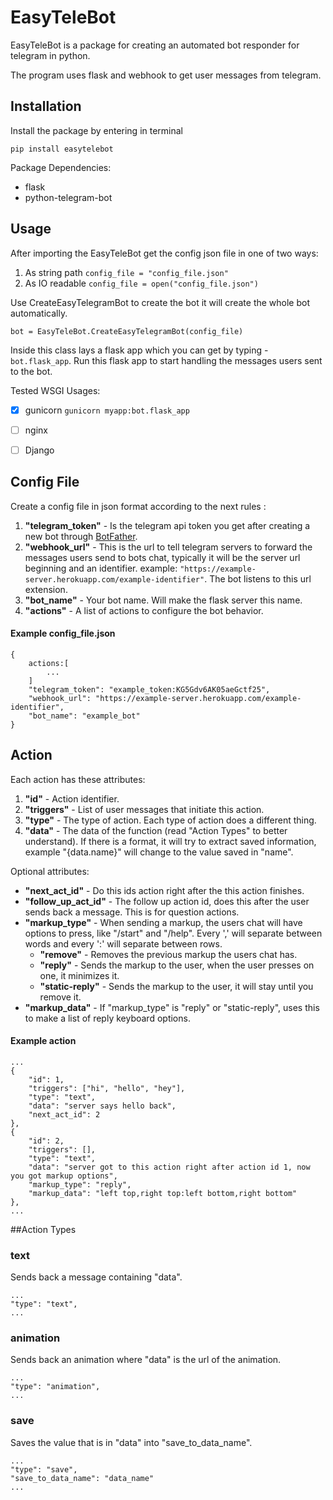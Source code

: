 # EasyTeleBot
EasyTeleBot is a package for creating an automated bot responder for telegram in python.

The program uses flask and webhook to get user messages from telegram.

## Installation
Install the package by entering in terminal
 
```pip install easytelebot```

Package Dependencies:
- flask
- python-telegram-bot

## Usage 
After importing the EasyTeleBot get the config json file in one of two ways:
1. As string path ```config_file = "config_file.json"```
1. As IO readable ```config_file = open("config_file.json")```

Use CreateEasyTelegramBot to create the bot it will create the whole bot automatically.

```bot = EasyTeleBot.CreateEasyTelegramBot(config_file)```

Inside this class lays a flask app which you can get by typing - ```bot.flask_app```.
Run this flask app to start handling the messages users sent to the bot.

Tested WSGI Usages:
- [x] gunicorn ```gunicorn myapp:bot.flask_app```
- [ ] nginx
- [ ] Django



## Config File
Create a config file in json format according to the next rules :
1. **"telegram_token"** - Is the telegram api token you get after creating a new bot through [BotFather](https://telegram.me/BotFather).
1. **"webhook_url"** - This is the url to tell telegram servers to forward the messages users send to bots chat,
 typically it will be the server url beginning and an identifier.
 example: ```"https://example-server.herokuapp.com/example-identifier"```.
 The bot listens to this url extension. 
1. **"bot_name"** - Your bot name. Will make the flask server this name.
1. **"actions"** - A list of actions to configure the bot behavior.

#### Example config_file.json
```
{
    actions:[
        ...
    ]  
    "telegram_token": "example_token:KG5Gdv6AK05aeGctf25",
    "webhook_url": "https://example-server.herokuapp.com/example-identifier",
    "bot_name": "example_bot"
}
```

## Action
Each action has these attributes:
1. **"id"** - Action identifier.
1. **"triggers"** - List of user messages that initiate this action.
1. **"type"** - The type of action. Each type of action does a different thing.
1. **"data"** - The data of the function (read "Action Types" to better understand). 
If there is a format, it will try to extract saved information, example "{data.name}" will change to the value saved in "name".

Optional attributes:
- **"next_act_id"** - Do this ids action right after the this action finishes.
- **"follow_up_act_id"** - The follow up action id, does this after the user sends back a message. This is for question actions.
- **"markup_type"** - When sending a markup, the users chat will have options to press, like "/start" and "/help".
Every ',' will separate between words and every ':' will separate between rows.
    - **"remove"** - Removes the previous markup the users chat has.
    - **"reply"** - Sends the markup to the user, when the user presses on one, it minimizes it.
    - **"static-reply"** - Sends the markup to the user, it will stay until you remove it.
- **"markup_data"** - If "markup_type" is "reply" or "static-reply", uses this to make a list of reply keyboard options.

#### Example action
```
...
{
    "id": 1,
    "triggers": ["hi", "hello", "hey"],
    "type": "text",
    "data": "server says hello back",
    "next_act_id": 2
},
{
    "id": 2,
    "triggers": [],
    "type": "text",
    "data": "server got to this action right after action id 1, now you got markup options",
    "markup_type": "reply",
    "markup_data": "left top,right top:left bottom,right bottom"
},
...
```

##Action Types
### text
Sends back a message containing "data".
```
...
"type": "text",
...
```

### animation
Sends back an animation where "data" is the url of the animation. 
```
...
"type": "animation",
...
```

### save
Saves the value that is in "data" into "save_to_data_name".
```
...
"type": "save",
"save_to_data_name": "data_name"
...
```




